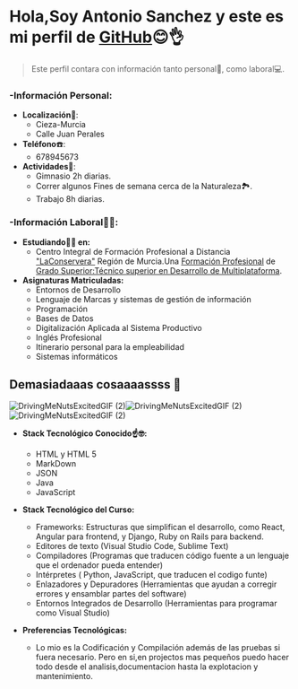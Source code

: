# Hola,Soy Antonio Sanchez y este es mi perfil de [GitHub](https://github.com/)😊👌
>Este perfil contara con información tanto personal💁, como laboral💻.

### -Información Personal:

* **Localización**🌆: 
  * Cieza-Murcia
  * Calle Juan Perales
* **Teléfono**☎️:
  * 678945673
* **Actividades**🦾:
  * Gimnasio 2h diarias.
  * Correr  algunos Fines de semana cerca de la Naturaleza🏞️.
  * Trabajo 8h diarias.
### -Información Laboral👷‍♂️:
* **Estudiando👨‍🎓 en:**
  * Centro Integral de Formación Profesional a Distancia ["LaConservera"](https://sites.google.com/view/fplaconservera) Región de Murcia.Una [Formación Profesional](https://www.todofp.es/inicio.html) de [Grado Superior:Técnico superior en Desarrollo de Multiplataforma](https://llegarasalto.com/guiafp/ciclos/IFC-322.html).
* **Asignaturas Matriculadas:**
  * Entornos de Desarrollo
  * Lenguaje de Marcas y sistemas de gestión de información
  * Programación
  * Bases de Datos
  * Digitalización Aplicada al Sistema Productivo
  * Inglés Profesional
  * Itinerario personal para la empleabilidad
  * Sistemas informáticos

## Demasiadaaas cosaaaassss 🫨
![DrivingMeNutsExcitedGIF (2)](https://github.com/user-attachments/assets/e71be80d-c557-4a53-b4ef-2b45dd64d67e)![DrivingMeNutsExcitedGIF (2)](https://github.com/user-attachments/assets/e71be80d-c557-4a53-b4ef-2b45dd64d67e)![DrivingMeNutsExcitedGIF (2)](https://github.com/user-attachments/assets/e71be80d-c557-4a53-b4ef-2b45dd64d67e)

* **Stack Tecnológico Conocido☝️🤓:**
  * HTML y HTML 5
  * MarkDown
  * JSON
  * Java
  * JavaScript
  
* **Stack Tecnológico del Curso:**
  * Frameworks: Estructuras que simplifican el desarrollo, como React, Angular para frontend, y Django, Ruby on Rails para backend.
  * Editores de texto (Visual Studio Code, Sublime Text)
  * Compiladores (Programas que traducen código fuente a un lenguaje que el ordenador pueda entender)
  * Intérpretes ( Python, JavaScript, que traducen el codigo funte)
  * Enlazadores y Depuradores (Herramientas que ayudan a corregir errores y ensamblar partes del software)
  * Entornos Integrados de Desarrollo (Herramientas para programar como Visual Studio)
* **Preferencias Tecnológicas:**
  * Lo mio es la Codificación y Compilación además de las pruebas si fuera necesario.
    Pero en si,en projectos mas pequeños puedo hacer todo desde el analisis,documentacion hasta la explotacion y mantenimiento.
